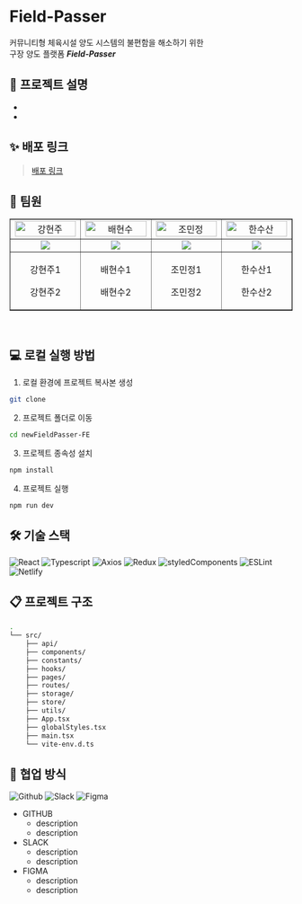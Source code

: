 # Field-Passer

커뮤니티형 체육시설 양도 시스템의 불편함을 해소하기 위한 <br />
구장 양도 플랫폼 **_Field-Passer_**

## 📌 프로젝트 설명

-
-

## ✨ 배포 링크

> [배포 링크](https://fieldpasser.netlify.app/)

## 👥 팀원

<table border>
  <tbody>
    <tr>
      <td align="center" width="200px">
        <img width="100%" src="https://avatars.githubusercontent.com/u/106734517?v=4"  alt="강현주"/>
      </td>
      <td align="center" width="200px">
        <img width="100%" src="https://avatars.githubusercontent.com/u/114797992?v=4"  alt="배현수"/>
      </td>
      <td align="center" width="200px">
        <img width="100%" src="https://avatars.githubusercontent.com/u/113992260?v=4"  alt="조민정"/></td>
      <td align="center" width="200px">
        <img width="100%" src="https://avatars.githubusercontent.com/u/76930602?v=4"  alt="한수산"/></td>
     </tr>
    <tr>
      <td align="center" width="200px"><a href="https://github.com/iziz9"><img src="https://img.shields.io/badge/강현주-5FCA7B?style=flat-round&logo=GitHub&logoColor=white"/></a></td>
      <td align="center" width="200px"><a href="https://github.com/HyunSooBae"><img src="https://img.shields.io/badge/배현수-5FCA7B?style=flat-round&logo=GitHub&logoColor=white"/></a></td>
      <td align="center" width="200px"><a href="https://github.com/quokka-eating-carrots"><img src="https://img.shields.io/badge/조민정-5FCA7B?style=flat-round&logo=GitHub&logoColor=white"/></a></td>
      <td align="center" width="200px"><a href="https://github.com/0nesan"><img src="https://img.shields.io/badge/한수산-5FCA7B?style=flat-round&logo=GitHub&logoColor=white"/></a></td>
    </tr>
    <tr>
      <td align="center" width="200px">
        <p>강현주1</p>
        <p>강현주2</p>
      </td>
      <td align="center" width="200px">
        <p>배현수1</p>
        <p>배현수2</p>
      </td>
      <td align="center" width="200px">
        <p>조민정1</p>
        <p>조민정2</p>
      </td>
      <td align="center" width="200px">
        <p>한수산1</p>
        <p>한수산2</p>
      </td>
     </tr>
  </tbody>
</table>
<br/>

## 💻 로컬 실행 방법

1. 로컬 환경에 프로젝트 복사본 생성

```bash
git clone
```

2. 프로젝트 폴더로 이동

```bash
cd newFieldPasser-FE
```

3. 프로젝트 종속성 설치

```bash
npm install
```

4. 프로젝트 실행

```bash
npm run dev
```

## 🛠️ 기술 스택

![React](https://img.shields.io/badge/ReactJS-61DAFB?style=for-the-badge&logo=React&logoColor=white)
![Typescript](https://img.shields.io/badge/Typescript-3178C6?style=for-the-badge&logo=Typescript&logoColor=white)
![Axios](https://img.shields.io/badge/Axios-5A29E4?style=for-the-badge&logo=Axios&logoColor=white)
![Redux](https://img.shields.io/badge/Redux-593D88?style=for-the-badge&logo=redux&logoColor=white)
![styledComponents](https://img.shields.io/badge/styledComponents-DB7093?style=for-the-badge&logo=styledComponents&logoColor=white)
![ESLint](https://img.shields.io/badge/eslint-3A33D1?style=for-the-badge&logo=eslint&logoColor=white)
![Netlify](https://img.shields.io/badge/Netlify-00C7B7?style=for-the-badge&logo=netlify&logoColor=white)

## 📋 프로젝트 구조

```bash
.
└── src/
    ├── api/
    ├── components/
    ├── constants/
    ├── hooks/
    ├── pages/
    ├── routes/
    ├── storage/
    ├── store/
    ├── utils/
    ├── App.tsx
    ├── globalStyles.tsx
    ├── main.tsx
    └── vite-env.d.ts
```

## 🤝 협업 방식

![Github](https://img.shields.io/badge/GitHub-100000?style=for-the-badge&logo=github&logoColor=white)
![Slack](https://img.shields.io/badge/Slack-4A154B?style=for-the-badge&logo=slack&logoColor=white)
![Figma](https://img.shields.io/badge/Figma-F24E1E?style=for-the-badge&logo=figma&logoColor=white)

- GITHUB <br />
  - description
  - description
- SLACK <br />
  - description
  - description
- FIGMA <br />
  - description
  - description
